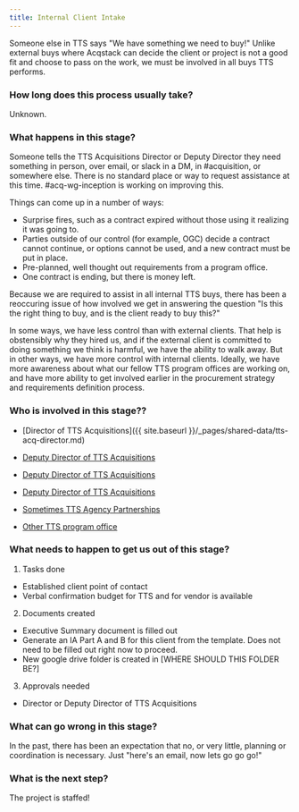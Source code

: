 ```yaml
---
title: Internal Client Intake
---
```

Someone else in TTS says "We have something we need to buy!" Unlike external buys where Acqstack can decide the client or project is not a good fit and choose to pass on the work, we must be involved in all buys TTS performs.

### How long does this process usually take?
Unknown.

### What happens in this stage? 
Someone tells the TTS Acquisitions Director or Deputy Director they need something in person, over email, or slack in a DM, in #acquisition, or somewhere else. There is no standard place or way to request assistance at this time. #acq-wg-inception is working on improving this.

Things can come up in a number of ways: 
- Surprise fires, such as a contract expired without those using it realizing it was going to.
- Parties outside of our control (for example, OGC) decide a contract cannot continue, or options cannot be used, and a new contract must be put in place.
- Pre-planned, well thought out requirements from a program office.
- One contract is ending, but there is money left.

Because we are required to assist in all internal TTS buys, there has been a reoccuring issue of how involved we get in answering the question "Is this the right thing to buy, and is the client ready to buy this?" 

In some ways, we have less control than with external clients. That help is obstensibly why they hired us, and if the external client is committed to doing something we think is harmful, we have the ability to walk away. But in other ways, we have more control with internal clients. Ideally, we have more awareness about what our fellow TTS program offices are working on, and have more ability to get involved earlier in the procurement strategy and requirements definition process.

### Who is involved in this stage?? 

- [Director of TTS Acquisitions]({{ site.baseurl }}/_pages/shared-data/tts-acq-director.md)
- [Deputy Director of TTS Acquisitions](_pages/shared-data/tts-acq-director.html)
- [Deputy Director of TTS Acquisitions](_pages/shared-data/tts-acq-director.md)
- [Deputy Director of TTS Acquisitions](_pages/shared-data/tts-acq-director)


- [Sometimes TTS Agency Partnerships](acqstack-journeymap/_pages/shared-data/tts-acq-director.html)
- [Other TTS program office](_pages/shared-data/tts-acq-director.md)

### What needs to happen to get us out of this stage? 
1. Tasks done
  * Established client point of contact
  * Verbal confirmation budget for TTS and for vendor is available
2. Documents created
  * Executive Summary document is filled out
  * Generate an IA Part A and B for this client from the template. Does not need to be filled out right now to proceed.
  * New google drive folder is created in [WHERE SHOULD THIS FOLDER BE?]
3. Approvals needed
  * Director or Deputy Director of TTS Acquisitions

### What can go wrong in this stage? 
In the past, there has been an expectation that no, or very little, planning or coordination is necessary. Just "here's an email, now lets go go go!"

### What is the next step?
The project is staffed!
